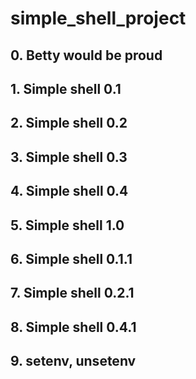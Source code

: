 # simple_shell_project
## 0. Betty would be proud
## 1. Simple shell 0.1
## 2. Simple shell 0.2
## 3. Simple shell 0.3
## 4. Simple shell 0.4
## 5. Simple shell 1.0
## 6. Simple shell 0.1.1
## 7. Simple shell 0.2.1
## 8. Simple shell 0.4.1
## 9. setenv, unsetenv

